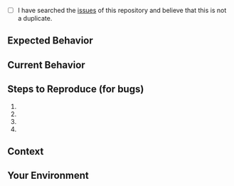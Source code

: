 <!--- Provide a general summary of the issue in the Title above -->

<!--
    Thank you very much for contributing to this project by creating an issue! ❤️
    To avoid duplicate issues we ask you to check off the following list.
-->

<!-- Checked checkbox should look like this: [x] -->
- [ ] I have searched the [issues](https://github.com/loenko/plate-ui/issues) of this repository and believe that this is not a duplicate.

## Expected Behavior
<!--- 
    If you're describing a bug, tell us what should happen.
    If you're suggesting a change/improvement, tell us how it should work. 
-->

## Current Behavior
<!--- 
    If describing a bug, tell us what happens instead of the expected behavior.
    If suggesting a change/improvement, explain the difference from current behavior. 
-->

## Steps to Reproduce (for bugs)

1.
2.
3.
4.

## Context
<!--- 
    How has this issue affected you? What are you trying to accomplish? 
    Providing context helps us come up with a solution that is most useful in the real world.
-->    

## Your Environment
<!--- Include as many relevant details about the environment with which you experienced the bug. -->